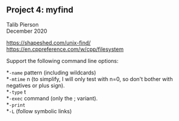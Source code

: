 ## Project 4: myfind
Talib Pierson  
December 2020

https://shapeshed.com/unix-find/  
https://en.cppreference.com/w/cpp/filesystem

Support the following command line options:

*`-name` pattern (including wildcards)  
*`-mtime` n (to simplify, I will only test with n=0, so don't bother with negatives or plus sign).  
*`-type` t  
*`-exec` command (only the ; variant).  
*`-print`  
*`-L` (follow symbolic links)  
